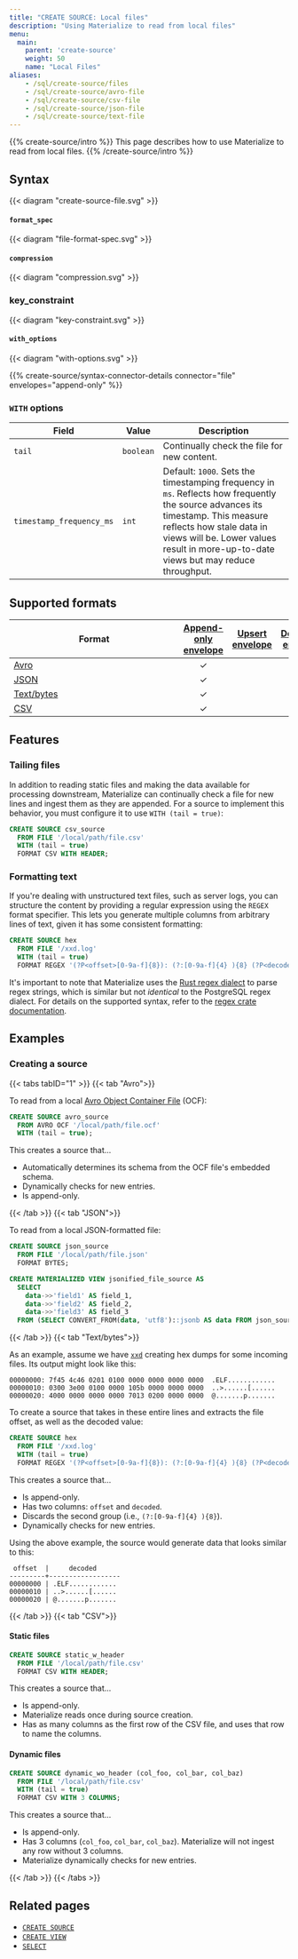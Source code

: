 ```yaml
---
title: "CREATE SOURCE: Local files"
description: "Using Materialize to read from local files"
menu:
  main:
    parent: 'create-source'
    weight: 50
    name: "Local Files"
aliases:
    - /sql/create-source/files
    - /sql/create-source/avro-file
    - /sql/create-source/csv-file
    - /sql/create-source/json-file
    - /sql/create-source/text-file
---
```


{{% create-source/intro %}}
This page describes how to use Materialize to read from local files.
{{% /create-source/intro %}}

## Syntax

{{< diagram "create-source-file.svg" >}}

#### `format_spec`

{{< diagram "file-format-spec.svg" >}}

#### `compression`

{{< diagram "compression.svg" >}}

### key_constraint

{{< diagram "key-constraint.svg" >}}

#### `with_options`

{{< diagram "with-options.svg" >}}

{{% create-source/syntax-connector-details connector="file" envelopes="append-only" %}}

### `WITH` options

Field                                | Value     | Description
-------------------------------------|-----------|-------------------------------------
`tail` | `boolean` | Continually check the file for new content.
`timestamp_frequency_ms`| `int` | Default: `1000`. Sets the timestamping frequency in `ms`. Reflects how frequently the source advances its timestamp. This measure reflects how stale data in views will be. Lower values result in more-up-to-date views but may reduce throughput.

## Supported formats

|<div style="width:290px">Format</div> | [Append-only envelope] | [Upsert envelope] | [Debezium envelope] |
---------------------------------------|:----------------------:|:-----------------:|:-------------------:|
| [Avro]                               | ✓                      |                   | ✓                   |
| [JSON]                               | ✓                      |                   |                     |
| [Text/bytes]                         | ✓                      |                   |                     |
| [CSV]                                | ✓                      |                   |                     |

## Features

### Tailing files

In addition to reading static files and making the data available for processing downstream, Materialize can continually check a file for new lines and ingest them as they are appended. For a source to implement this behavior, you must configure it to use `WITH (tail = true)`:

```sql
CREATE SOURCE csv_source
  FROM FILE '/local/path/file.csv'
  WITH (tail = true)
  FORMAT CSV WITH HEADER;
```

### Formatting text

If you're dealing with unstructured text files, such as server logs, you can structure the content by providing a regular expression using the `REGEX` format specifier. This lets you generate multiple columns from arbitrary lines of text,
given it has some consistent formatting:

```sql
CREATE SOURCE hex
  FROM FILE '/xxd.log'
  WITH (tail = true)
  FORMAT REGEX '(?P<offset>[0-9a-f]{8}): (?:[0-9a-f]{4} ){8} (?P<decoded>.*)$';
```

It's important to note that Materialize uses the [Rust regex dialect](https://github.com/rust-lang/regex) to parse regex strings, which is similar but not _identical_ to the PostgreSQL regex dialect. For details on the supported syntax, refer to the [regex crate documentation](https://docs.rs/regex/latest/regex/#syntax).

## Examples

### Creating a source

{{< tabs tabID="1" >}}
{{< tab "Avro">}}

To read from a local [Avro Object Container
File](https://avro.apache.org/docs/current/spec.html#Object+Container+Files) (OCF):

```sql
CREATE SOURCE avro_source
  FROM AVRO OCF '/local/path/file.ocf'
  WITH (tail = true);
```

This creates a source that...

- Automatically determines its schema from the OCF file's embedded schema.
- Dynamically checks for new entries.
- Is append-only.

{{< /tab >}}
{{< tab "JSON">}}

To read from a local JSON-formatted file:

```sql
CREATE SOURCE json_source
  FROM FILE '/local/path/file.json'
  FORMAT BYTES;
```

```sql
CREATE MATERIALIZED VIEW jsonified_file_source AS
  SELECT
    data->>'field1' AS field_1,
    data->>'field2' AS field_2,
    data->>'field3' AS field_3
  FROM (SELECT CONVERT_FROM(data, 'utf8')::jsonb AS data FROM json_source);
```
{{< /tab >}}
{{< tab "Text/bytes">}}

As an example, assume we have [`xxd`](https://linux.die.net/man/1/xxd)
creating hex dumps for some incoming files. Its output might look like this:

```nofmt
00000000: 7f45 4c46 0201 0100 0000 0000 0000 0000  .ELF............
00000010: 0300 3e00 0100 0000 105b 0000 0000 0000  ..>......[......
00000020: 4000 0000 0000 0000 7013 0200 0000 0000  @.......p.......
```

To create a source that takes in these entire lines and extracts the file
offset, as well as the decoded value:

```sql
CREATE SOURCE hex
  FROM FILE '/xxd.log'
  WITH (tail = true)
  FORMAT REGEX '(?P<offset>[0-9a-f]{8}): (?:[0-9a-f]{4} ){8} (?P<decoded>.*)$';
```

This creates a source that...

- Is append-only.
- Has two columns: `offset` and `decoded`.
- Discards the second group (i.e., `(?:[0-9a-f]{4} ){8}`).
- Dynamically checks for new entries.

Using the above example, the source would generate data that looks similar to
this:

```nofmt
 offset  |     decoded
---------+------------------
00000000 | .ELF............
00000010 | ..>......[......
00000020 | @.......p.......
```
{{< /tab >}}
{{< tab "CSV">}}

#### Static files

```sql
CREATE SOURCE static_w_header
  FROM FILE '/local/path/file.csv'
  FORMAT CSV WITH HEADER;
```

This creates a source that...

- Is append-only.
- Materialize reads once during source creation.
- Has as many columns as the first row of the CSV file, and uses that row to name the columns.

#### Dynamic files

```sql
CREATE SOURCE dynamic_wo_header (col_foo, col_bar, col_baz)
  FROM FILE '/local/path/file.csv'
  WITH (tail = true)
  FORMAT CSV WITH 3 COLUMNS;
```

This creates a source that...

- Is append-only.
- Has 3 columns (`col_foo`, `col_bar`, `col_baz`). Materialize will not ingest
  any row without 3 columns.
- Materialize dynamically checks for new entries.

{{< /tab >}}
{{< /tabs >}}

## Related pages

- [`CREATE SOURCE`](../)
- [`CREATE VIEW`](../../create-view)
- [`SELECT`](../../select)

[Avro]: /sql/create-source/#avro
[JSON]: /sql/create-source/#json
[Text/bytes]: /sql/create-source/#textbytes
[CSV]: /sql/create-source/#csv

[Append-only envelope]: /sql/create-source/#append-only-envelope
[Upsert envelope]: /sql/create-source/#upsert-envelope
[Debezium envelope]: /sql/create-source/#debezium-envelope
